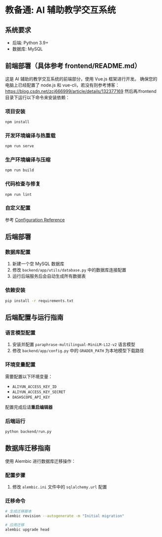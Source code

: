 # 教备通: AI 辅助教学交互系统

## 系统要求

- 后端: Python 3.9+
- 数据库: MySQL

## 前端部署（具体参考 frontend/README.md）

这是 AI 辅助的教学交互系统的前端部分，使用 Vue.js 框架进行开发。
确保您的电脑上已经配置了 node.js 和 vue-cli，若没有则参考博客：https://blog.csdn.net/zcj666999/article/details/132377169
然后再/frontend 目录下运行以下命令来安装依赖：

### 项目安装

```bash
npm install
```

### 开发环境编译与热重载

```bash
npm run serve
```

### 生产环境编译与压缩

```bash
npm run build
```

### 代码检查与修复

```bash
npm run lint
```

### 自定义配置

参考 [Configuration Reference](https://cli.vuejs.org/config/)

## 后端部署

### 数据库配置

1. 新建一个空 MySQL 数据库
2. 修改 `backend/app/utils/database.py` 中的数据库连接配置
3. 运行后端服务后会自动生成所有数据表

### 依赖安装

```bash
pip install -r requirements.txt
```

## 后端配置与运行指南

### 语言模型配置

1. 安装并配置 `paraphrase-multilingual-MiniLM-L12-v2` 语言模型
2. 修改 `backend/app/config.py` 中的 `GRADER_PATH` 为本地模型下载路径

### 环境变量配置

需要配置以下环境变量：

- `ALIYUN_ACCESS_KEY_ID`
- `ALIYUN_ACCESS_KEY_SECRET`
- `DASHSCOPE_API_KEY`

配置完成后请**重启编辑器**

### 后端运行

```bash
python backend/run.py
```

## 数据库迁移指南

使用 Alembic 进行数据库迁移操作：

### 配置步骤

1. 修改 `alembic.ini` 文件中的 `sqlalchemy.url` 配置

### 迁移命令

```bash
# 生成迁移脚本
alembic revision --autogenerate -m "Initial migration"

# 应用迁移
alembic upgrade head
```
